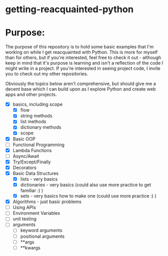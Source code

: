 # getting-reacquainted-python

# Purpose:

The purpose of this repository is to hold some basic examples that I'm working on while I get reacquainted with Python. This is more for myself than for others, but if you're interested, feel free to check it out - although keep in mind that it's purpose is learning and isn't a reflection of the code I might write in a project. If you're interested in seeing project code, I invite you to check out my other repositories.

Obviously the topics below aren't comprehensive, but should give me a decent base which I can build upon as I explore Python and create web apps and other projects.

 - [x] basics, including scope
    - [x] flow
    - [x] string methods
    - [x] list methods
    - [x] dictionary methods
    - [x] scope
 - [x] Basic OOP
 - [ ] Functional Programming
 - [x] Lambda Functions
 - [ ] Async/Await
 - [x] Try/Except/Finally
 - [x] Decorators
 - [x] Basic Data Structures
   - [x] lists - very basics
   - [x] dictionaries - very basics (could also use more practice to get familiar :) )
   - [x] sets - very basics how to make one (could use more practice :) )
 - [x] Algorithms - just basic problems
 - [ ] Using APIs
 - [ ] Environment Variables
 - [ ] unit testing
- [ ] arguments
   - [ ] keyword arguments
   - [ ] positional arguments
   - [ ] **args
   - [ ] **kwargs